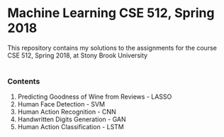 # Machine Learning CSE 512, Spring 2018
This repository contains my solutions to the assignments for the course CSE 512, Spring 2018, at Stony Brook University <br/>
<br/>
### Contents
1. Predicting Goodness of Wine from Reviews - LASSO
2. Human Face Detection - SVM
3. Human Action Recognition - CNN
4. Handwritten Digits Generation - GAN
5. Human Action Classification - LSTM


